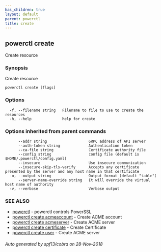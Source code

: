 ```yaml
---
has_children: true
layout: default
parent: powerctl
title: create
---
```

## powerctl create

Create resource

### Synopsis

Create resource

```
powerctl create [flags]
```

### Options

```
  -f, --filename string   Filename to file to use to create the resources
  -h, --help              help for create
```

### Options inherited from parent commands

```
      --addr string                   GRPC address of API server
      --auth-token string             Authentication token
      --ca-file string                Certificate authority file
      --config string                 config file (default is $HOME/.powerctl/config.yaml)
      --insecure                      Use insecure communication
      --insecure-skip-tls-verify      Accepts any certificate presented by the server and any host name in that certificate
  -o, --output string                 Output format (default "table")
      --server-name-override string   It will override the virtual host name of authority
  -v, --verbose                       Verbose output
```

### SEE ALSO

* [powerctl](powerctl.md)	 - powerctl controls PowerSSL
* [powerctl create acmeaccount](powerctl_create_acmeaccount.md)	 - Create ACME account
* [powerctl create acmeserver](powerctl_create_acmeserver.md)	 - Create ACME server
* [powerctl create certificate](powerctl_create_certificate.md)	 - Create Certificate
* [powerctl create user](powerctl_create_user.md)	 - Create ACME server

###### Auto generated by spf13/cobra on 28-Nov-2018
